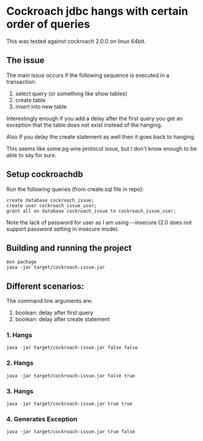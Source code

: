 # Cockroach jdbc hangs with certain order of queries 

This was tested against cockroach 2.0.0 on linux 64bit.

## The issue


The main issue occurs if the following sequence is executed in a transaction:

1. select query (or something like show tables)
1. create table
1. insert into new table

Interestingly enough if you add a delay after the first query you get an 
exception that the table does not exist instead of the hanging.

Also if you delay the create statement as well then it goes back to hanging.

This seems like some pg wire protocol issue, but I don't know enough to be able to say for sure.

## Setup cockroachdb

Run the following queries (from create.sql file in repo):

``` 
create database cockroach_issue;
create user cockroach_issue_user;
grant all on database cockroach_issue to cockroach_issue_user;
```

Note the lack of password for user as I am using --insecure (2.0 does not support password setting in insecure mode).

## Building and running the project

``` 
mvn package
java -jar target/cockroach-issue.jar
```

## Different scenarios:

The command line arguments are:
1. boolean: delay after first query
1. boolean: delay after create statement


### 1. Hangs

```
java -jar target/cockroach-issue.jar false false
``` 
### 2. Hangs

``` 
java -jar target/cockroach-issue.jar false true
```

### 3. Hangs

``` 
java -jar target/cockroach-issue.jar true true
```

### 4. Generates Exception 

``` 
java -jar target/cockroach-issue.jar true false
```
